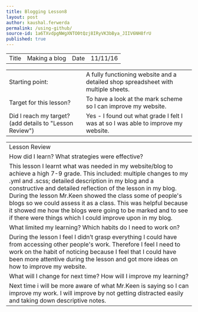 ```yaml
---
title: Blogging Lesson8
layout: post
author: kaushal.ferwerda
permalink: /using-github/
source-id: 1a6TXvdpgNWgXNTO0tQzj8IRyVK3bBya_JIIV6NH8frU
published: true
---
```

<table>
  <tr>
    <td>Title</td>
    <td>Making a blog</td>
    <td>Date</td>
    <td>11/11/16</td>
  </tr>
</table>


<table>
  <tr>
    <td>Starting point:</td>
    <td>A fully functioning website and a detailed shop spreadsheet with multiple sheets.</td>
  </tr>
  <tr>
    <td>Target for this lesson?</td>
    <td>To have a look at the mark scheme so I can improve my website.</td>
  </tr>
  <tr>
    <td>Did I reach my target? 
(add details to "Lesson Review")</td>
    <td> Yes - I found out what grade I felt I was at so I was able to improve my website.</td>
  </tr>
</table>


<table>
  <tr>
    <td>Lesson Review</td>
  </tr>
  <tr>
    <td>How did I learn? What strategies were effective? </td>
  </tr>
  <tr>
    <td>This lesson I learnt what was needed in my website/blog to achieve a high 7-9 grade. This included: multiple changes to my .yml and .scss; detailed description in my blog and a constructive and detailed reflection of the lesson in my blog. During the lesson Mr.Keen showed the class some of people's blogs so we could assess it as a class. This was helpful because it showed me how the blogs were going to be marked and to see if there were things which I could improve upon in my blog.</td>
  </tr>
  <tr>
    <td>What limited my learning? Which habits do I need to work on? </td>
  </tr>
  <tr>
    <td>During the lesson I feel I didn’t grasp everything I could have from accessing other people's work. Therefore I feel I need to work on the habit of noticing because I feel that I could have been more attentive during the lesson and got more ideas on how to improve my website.</td>
  </tr>
  <tr>
    <td>What will I change for next time? How will I improve my learning?</td>
  </tr>
  <tr>
    <td>Next time i will be more aware of what Mr.Keen is saying so I can improve my work. I will improve by not getting distracted easily and taking down descriptive notes.</td>
  </tr>
</table>


